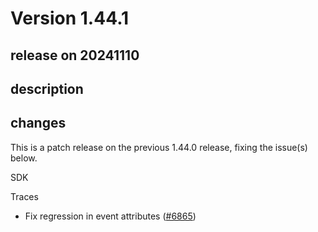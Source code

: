 # Version 1.44.1

## release on 20241110
## description
## changes
This is a patch release on the previous 1.44.0 release, fixing the issue(s) below.

SDK

Traces

* Fix regression in event attributes (<a href="https://github.com/open-telemetry/opentelemetry-java/pull/6865" data-hovercard-type="pull_request" data-hovercard-url="/open-telemetry/opentelemetry-java/pull/6865/hovercard">#6865</a>)

